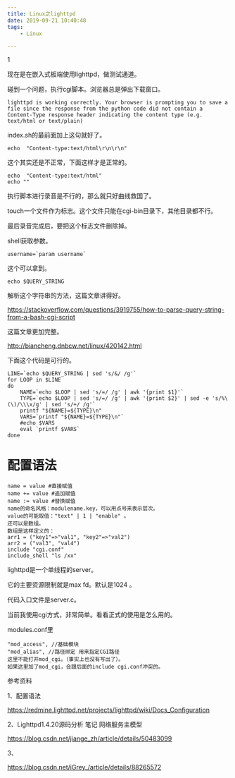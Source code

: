 ```yaml
---
title: Linux之lighttpd
date: 2019-09-21 10:40:48
tags:
	- Linux

---
```


1

现在是在嵌入式板端使用lighttpd，做测试通道。

碰到一个问题，执行cgi脚本。浏览器总是弹出下载窗口。

```
lighttpd is working correctly. Your browser is prompting you to save a file since the response from the python code did not contain a Content-Type response header indicating the content type (e.g. text/html or text/plain)
```

index.sh的最前面加上这句就好了。

```
echo  "Content-type:text/html\r\n\r\n"
```

这个其实还是不正常，下面这样才是正常的。

```
echo  "Content-type:text/html"
echo ""
```



执行脚本进行录音是不行的，那么就只好曲线救国了。

touch一个文件作为标志。这个文件只能在cgi-bin目录下，其他目录都不行。

最后录音完成后，要把这个标志文件删除掉。



shell获取参数。

```
username=`param username`
```

这个可以拿到。

```
echo $QUERY_STRING
```

解析这个字符串的方法，这篇文章讲得好。

https://stackoverflow.com/questions/3919755/how-to-parse-query-string-from-a-bash-cgi-script

这篇文章更加完整。

http://biancheng.dnbcw.net/linux/420142.html

下面这个代码是可行的。

```
LINE=`echo $QUERY_STRING | sed 's/&/ /g'`
for LOOP in $LINE
do
    NAME=`echo $LOOP | sed 's/=/ /g' | awk '{print $1}'`
    TYPE=`echo $LOOP | sed 's/=/ /g' | awk '{print $2}' | sed -e 's/%\(\)/\\\x/g' | sed 's/+/ /g'`
    printf "${NAME}=${TYPE}\n"
    VARS=`printf "${NAME}=${TYPE}\n"`
    #echo $VARS
    eval `printf $VARS`
done

```



# 配置语法

```
name = value #直接赋值
name += value #追加赋值
name := value #替换赋值
name的命名风格：modulename.key，可以用点号来表示层次。
value的可能取值："text" | 1 | "enable" 。
还可以是数组。
数组是这样定义的：
arr1 = ("key1"=>"val1", "key2"=>"val2")
arr2 = ("val3", "val4")
include "cgi.conf"
include_shell "ls /xx"
```



lighttpd是一个单线程的server。

它的主要资源限制就是max fd。默认是1024 。



代码入口文件是server.c。



当前我使用cgi方式，非常简单。看看正式的使用是怎么用的。

modules.conf里

```
"mod_access", //基础模块
"mod_alias", //路径绑定 用来指定CGI路径
这里不能打开mod_cgi。（事实上也没有写出了）。
如果这里加了mod_cgi，会跟后面的include cgi.conf冲突的。
```



参考资料

1、配置语法

https://redmine.lighttpd.net/projects/lighttpd/wiki/Docs_Configuration

2、Lighttpd1.4.20源码分析 笔记 网络服务主模型

https://blog.csdn.net/jiange_zh/article/details/50483099

3、

https://blog.csdn.net/iGrey_/article/details/88265572
